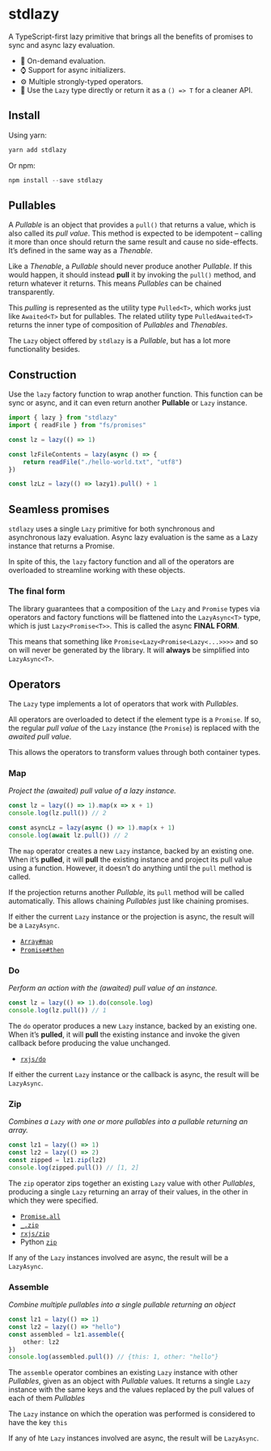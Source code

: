 # stdlazy

A TypeScript-first lazy primitive that brings all the benefits of promises to sync and async lazy evaluation.

-   🦥 On-demand evaluation.
-   ⌚ Support for async initializers.
-   ⚙️ Multiple strongly-typed operators.
-   🫥 Use the `Lazy` type directly or return it as a `() => T` for a cleaner API.

## Install

Using yarn:

```typescript
yarn add stdlazy
```

Or npm:

```typescript
npm install --save stdlazy
```

## Pullables

A _Pullable_ is an object that provides a `pull()` that returns a value, which is also called its _pull value_. This method is expected to be idempotent – calling it more than once should return the same result and cause no side-effects. It’s defined in the same way as a _Thenable_.

Like a _Thenable_, a _Pullable_ should never produce another _Pullable_. If this would happen, it should instead **pull** it by invoking the `pull()` method, and return whatever it returns. This means _Pullables_ can be chained transparently.

This *pulling* is represented as the utility type `Pulled<T>`, which works just like `Awaited<T>` but for pullables. The related utility type `PulledAwaited<T>` returns the inner type of composition of *Pullables* and *Thenables*.

The `Lazy` object offered by `stdlazy` is a _Pullable_, but has a lot more functionality besides.

## Construction

Use the `lazy` factory function to wrap another function. This function can be sync or async, and it can even return another **Pullable** or `Lazy` instance.

```typescript
import { lazy } from "stdlazy"
import { readFile } from "fs/promises"

const lz = lazy(() => 1)

const lzFileContents = lazy(async () => {
    return readFile("./hello-world.txt", "utf8")
})

const lzLz = lazy(() => lazy1).pull() + 1
```

## Seamless promises

`stdlazy` uses a single `Lazy` primitive for both synchronous and asynchronous lazy evaluation. Async lazy evaluation is the same as a Lazy instance that returns a Promise.

In spite of this, the `lazy` factory function and all of the operators are overloaded to streamline working with these objects.

### The final form

The library guarantees that a composition of the `Lazy` and `Promise` types via operators and factory functions will be flattened into the `LazyAsync<T>` type, which is just `Lazy<Promise<T>>`. This is called the async **FINAL FORM**.

This means that something like `Promise<Lazy<Promise<Lazy<...>>>>` and so on will never be generated by the library. It will **always** be simplified into `LazyAsync<T>`.

## Operators

The `Lazy` type implements a lot of operators that work with _Pullables_.

All operators are overloaded to detect if the element type is a `Promise`. If so, the regular _pull value_ of the `Lazy` instance (the `Promise`) is replaced with the _awaited pull value_.

This allows the operators to transform values through both container types.

### Map

_Project the (awaited) pull value of a lazy instance._

```typescript
const lz = lazy(() => 1).map(x => x + 1)
console.log(lz.pull()) // 2

const asyncLz = lazy(async () => 1).map(x + 1)
console.log(await lz.pull()) // 2
```


The `map` operator creates a new `Lazy` instance, backed by an existing one. When it’s **pulled**, it will **pull** the existing instance and project its pull value using a function. However, it doesn’t do anything until the `pull` method is called.

If the projection returns another _Pullable_, its `pull` method will be called automatically. This allows chaining _Pullables_ just like chaining promises.

If either the current `Lazy` instance or the projection is async, the result will be a `LazyAsync`.

-   [`Array#map`](https://developer.mozilla.org/en-US/docs/Web/JavaScript/Reference/Global_Objects/Array/map)
-   [`Promise#then`](https://developer.mozilla.org/en-US/docs/Web/JavaScript/Reference/Global_Objects/Promise/then)

### Do

_Perform an action with the (awaited) pull value of an instance._

```typescript
const lz = lazy(() => 1).do(console.log)
console.log(lz.pull()) // 1
```

The `do` operator produces a new `Lazy` instance, backed by an existing one. When it’s **pulled**, it will **pull** the existing instance and invoke the given callback before producing the value unchanged.

-   [`rxjs/do`](https://www.learnrxjs.io/learn-rxjs/operators/utility/do)

If either the current `Lazy` instance or the callback is async, the result will be `LazyAsync`.
### Zip

_Combines a `Lazy` with one or more pullables into a pullable returning an array._

```typescript
const lz1 = lazy(() => 1)
const lz2 = lazy(() => 2)
const zipped = lz1.zip(lz2)
console.log(zipped.pull()) // [1, 2]
```

The `zip` operator zips together an existing `Lazy` value with other _Pullables_, producing a single `Lazy` returning an array of their values, in the other in which they were specified.

-   [`Promise.all`](https://developer.mozilla.org/en-US/docs/Web/JavaScript/Reference/Global_Objects/Promise/all)
-   [`_.zip`](https://lodash.com/docs/4.17.15#zip)
-   [`rxjs/zip`](https://www.learnrxjs.io/learn-rxjs/operators/combination/zip)
-   Python [`zip`](https://docs.python.org/3.3/library/functions.html#zip)

If any of the `Lazy` instances involved are async, the result will be a `LazyAsync`.

### Assemble

_Combine multiple pullables into a single pullable returning an object_

```typescript
const lz1 = lazy(() => 1)
const lz2 = lazy(() => "hello")
const assembled = lz1.assemble({
    other: lz2
})
console.log(assembled.pull()) // {this: 1, other: "hello"}
```

The `assemble` operator combines an existing `Lazy` instance with other _Pullables_, given as an object with _Pullable_ values. It returns a single `Lazy` instance with the same keys and the values replaced by the pull values of each of them _Pullables_

The `Lazy` instance on which the operation was performed is considered to have the key `this`

If any of hte `Lazy` instances involved are async, the result will be `LazyAsync`.
